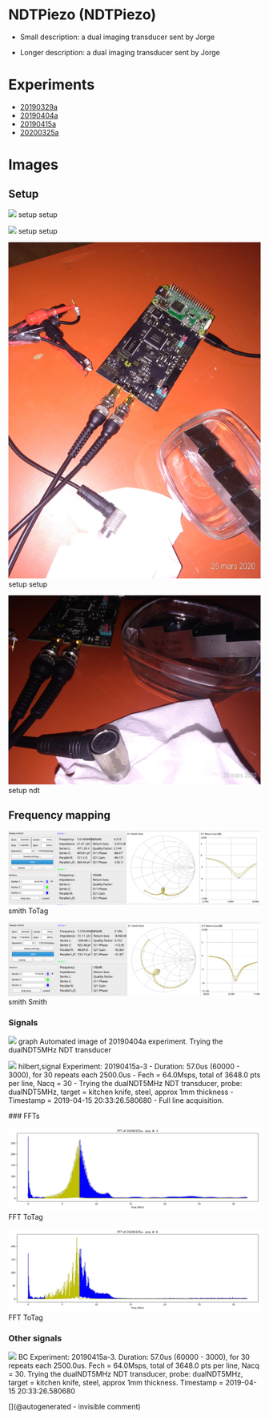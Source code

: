 # NDTPiezo (NDTPiezo)

* Small description: a dual imaging transducer sent by Jorge

* Longer description: a dual imaging transducer sent by Jorge

# Experiments

* [20190329a](/include/experiments/auto/20190329a.md)
* [20190404a](/include/experiments/auto/20190404a.md)
* [20190415a](/include/experiments/auto/20190415a.md)
* [20200325a](/include/experiments/auto/20200325a.md)


# Images

## Setup 

![](/matty/20190329a/photos/P_20190329_214159.jpg)
setup
setup

![](/matty/20190329a/photos/P_20190329_214504.jpg)
setup
setup

![](/matty/20200325a/P_20200325_155623_p.jpg)
setup
setup

![](/matty/20200325a/P_20200325_155649_p.jpg)
setup
ndt

## Frequency mapping 

![](/matty/20200325a/piezo_caracs/RX_path.png)
smith
ToTag

![](/matty/20200325a/piezo_caracs/TX_path.png)
smith
Smith

### Signals 

![](/matty/20190404a/images/20190404a-4.jpg)
graph
Automated image of 20190404a experiment. Trying the dualNDT5MHz NDT transducer

![](/matty/20190415a/images/Full_details_alllines_avg_16-17_20190415a-3.jpg)
hilbert,signal
Experiment: 20190415a-3 - Duration: 57.0us (60000 - 3000), for 30 repeats each 2500.0us - Fech = 64.0Msps, total of 3648.0 pts per line, Nacq = 30 - Trying the dualNDT5MHz NDT transducer, probe: dualNDT5MHz, target = kitchen knife, steel, approx 1mm thickness - Timestamp = 2019-04-15 20:33:26.580680 - Full line acquisition.

### FFTs 

![](/matty/20200325a/images/20200325a-3-fft.jpg)
FFT
ToTag

![](/matty/20200325a/images/20200325a-6-fft.jpg)
FFT
ToTag

### Other signals 

![](/matty/20190415a/images/2DArray_20190415a-3.jpg)
BC
Experiment: 20190415a-3. Duration: 57.0us (60000 - 3000), for 30 repeats each 2500.0us. Fech = 64.0Msps, total of 3648.0 pts per line, Nacq = 30. Trying the dualNDT5MHz NDT transducer, probe: dualNDT5MHz, target = kitchen knife, steel, approx 1mm thickness. Timestamp = 2019-04-15 20:33:26.580680





[](@autogenerated - invisible comment)
